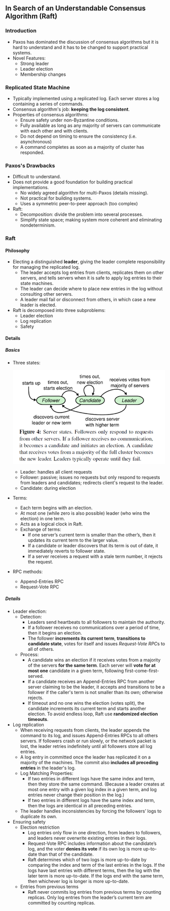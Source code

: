 ## In Search of an Understandable Consensus Algorithm (Raft)

### Introduction

- Paxos has dominated the discussion of consensus algorithms but it is hard to understand and it has to be changed to support practical systems.
- Novel Features:
  - Strong leader
  - Leader election
  - Membership changes

### Replicated State Machine

- Typically implemented using a replicated log. Each server stores a log containing a series of commands.
- Consensus algorithm's job: **keeping the log consistent**.
- Properties of consensus algorithms:
  - Ensure safety under non-Byzantine conditions.
  - Fully available as long as any majority of servers can communicate with each other and with clients.
  - Do not depend on timing to ensure the consistency (i.e. asynchronous)
  - A command completes as soon as a majority of cluster has responded.

### Paxos's Drawbacks

- Difficult to understand.
- Does not provide a good foundation for building practical implementations.
  - No widely agreed algorithm for multi-Paxos (details missing).
  - Not practical for building systems.
  - Uses a symmetric peer-to-peer approach (too complex)
- Raft:
  - Decomposition: divide the problem into several processes.
  - Simplify state space; making system more coherent and eliminating nondeterminism. 

### Raft

#### Philosophy

- Electing a distinguished **leader**, giving the leader complete responsibility for managing the replicated log.
  - The leader accepts log entries from clients, replicates them on other servers, and tells servers when it is safe to apply log entries to their state machines.
  - The leader can decide where to place new entries in the log without consulting other servers.
  - A leader mail fail or disconnect from others, in which case a new leader is elected.
- Raft is decomposed into three subproblems:
  - Leader election
  - Log replication
  - Safety

#### Details

##### Basics

- Three states:

  ![states](images/Raft/states.png)

  - Leader: handles all client requests
  - Follower: passive; issues no requests but only respond to requests from leaders and candidates; redirects client's request to the leader.
  - Candidate: during election

- Terms:

  - Each term begins with an election.
  - At most one (while zero is also possible) leader (who wins the election) in one term.
  - Acts as a logical clock in Raft.
  - Exchange of terms:
    - If one server’s current term is smaller than the other’s, then it updates its current term to the larger value.
    - If a candidate or leader discovers that its term is out of date, it immediately reverts to follower state.
    - If a server receives a request with a stale term number, it rejects the request.

- RPC methods:

  - Append-Entries RPC
  - Request-Vote RPC

##### Details

- Leader election:
  - Detection:
    - Leaders send heartbeats to all followers to maintain the authority.
    - If a follower receives no communications over a period of time, then it begins an election.
    - The follower **increments its current term**, **transitions to candidate state**, votes for itself and issues *Request-Vote RPC*s to all of others.
  - Process:
    - A candidate wins an election if it receives votes from a majority of the servers **for the same term**. Each server will **vote for at most one** candidate in a given term, following first-come-first-served.
    - If a candidate receives an Append-Entries RPC from another server claiming to be the leader, it accepts and transitions to be a follower if the caller's term is not smaller than its own; otherwise rejects.
    - If timeout and no one wins the election (votes split), the candidate increments its current term and starts another election. To avoid endless loop, Raft use **randomized election timeouts**.
- Log replication
  - When receiving requests from clients, the leader appends the command to its log, and issues Append-Entries RPCs to all others servers. If followers crash or run slowly, or the network packet is lost, the leader retries indefinitely until all followers store all log entries.
  - A log entry in committed once the leader has replicated it on a majority of the machines. The commit also **includes all preceding entries** in the leader's log. 
  - Log Matching Properties:
    - If two entries in different logs have the same index and term, then they store the same command. (Because a leader
      creates at most one entry with a given log index in a given
      term, and log entries never change their position in the
      log.)
    - If two entries in different logs have the same index and term, then the logs are identical in all preceding entries. 
  - The leader handles inconsistencies by forcing the followers’ logs to duplicate its own.
- Ensuring safety
  - Election restriction
    - Log entries only flow in one direction, from leaders to followers, and leaders never overwrite existing entries in their logs.
    - Request-Vote RPC includes information about the candidate’s log, and the voter **denies its vote** if its own log is more up-to-date than that of the candidate.
    - Raft determines which of two logs is more up-to-date by comparing the index and term of the last entries in the logs. If the logs have last entries with different terms, then the log with the later term is more up-to-date. If the logs end with the same term, then whichever log is longer is more up-to-date.
  - Entries from previous terms
    - Raft never commits log entries from previous terms by counting replicas. Only log entries from the leader’s current term are committed by counting replicas.